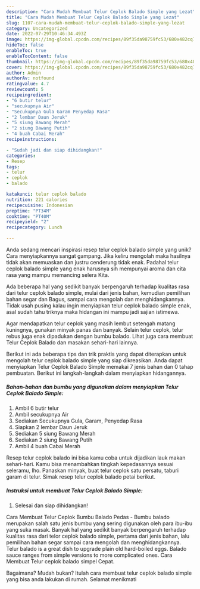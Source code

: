 ```yaml
---
description: "Cara Mudah Membuat Telur Ceplok Balado Simple yang Lezat"
title: "Cara Mudah Membuat Telur Ceplok Balado Simple yang Lezat"
slug: 1107-cara-mudah-membuat-telur-ceplok-balado-simple-yang-lezat
category: Uncategorized
date: 2022-07-29T10:46:34.493Z
image: https://img-global.cpcdn.com/recipes/89f35da98759fc53/680x482cq70/telur-ceplok-balado-simple-foto-resep-utama.jpg
hideToc: false
enableToc: true
enableTocContent: false
thumbnail: https://img-global.cpcdn.com/recipes/89f35da98759fc53/680x482cq70/telur-ceplok-balado-simple-foto-resep-utama.jpg
cover: https://img-global.cpcdn.com/recipes/89f35da98759fc53/680x482cq70/telur-ceplok-balado-simple-foto-resep-utama.jpg
author: Admin
authorAv: notfound
ratingvalue: 4.7
reviewcount: 5
recipeingredient:
- "6 butir telur"
- "secukupnya Air"
- "Secukupnya Gula Garam Penyedap Rasa"
- "2 lembar Daun Jeruk"
- "5 siung Bawang Merah"
- "2 siung Bawang Putih"
- "4 buah Cabai Merah"
recipeinstructions:

- "Sudah jadi dan siap dihidangkan!"
categories:
- Resep
tags:
- telur
- ceplok
- balado

katakunci: telur ceplok balado 
nutrition: 221 calories
recipecuisine: Indonesian
preptime: "PT34M"
cooktime: "PT40M"
recipeyield: "2"
recipecategory: Lunch

---
```





Anda sedang mencari inspirasi resep telur ceplok balado simple yang unik? Cara menyiapkannya sangat gampang. Jika keliru mengolah maka hasilnya tidak akan memuaskan dan justru cenderung tidak enak. Padahal telur ceplok balado simple yang enak harusnya sih mempunyai aroma dan cita rasa yang mampu memancing selera Kita.





Ada beberapa hal yang sedikit banyak berpengaruh terhadap kualitas rasa dari telur ceplok balado simple, mulai dari jenis bahan, kemudian pemilihan bahan segar dan Bagus, sampai cara mengolah dan menghidangkannya. Tidak usah pusing kalau ingin menyiapkan telur ceplok balado simple enak,      asal sudah tahu triknya maka hidangan ini mampu jadi sajian istimewa.














Agar mendapatkan telur ceplok yang masih lembut setengah matang kuningnya, gunakan minyak panas dan banyak. Selain telur ceplok, telur rebus juga enak dipadukan dengan bumbu balado. Lihat juga cara membuat Telur Ceplok Balado dan masakan sehari-hari lainnya.






Berikut ini ada beberapa tips dan trik praktis yang dapat diterapkan untuk mengolah telur ceplok balado simple yang siap dikreasikan. Anda dapat menyiapkan Telur Ceplok Balado Simple memakai 7 jenis bahan dan 0 tahap pembuatan. Berikut ini langkah-langkah dalam menyiapkan hidangannya.

<!--inarticleads1-->

##### Bahan-bahan dan bumbu yang digunakan dalam menyiapkan Telur Ceplok Balado Simple:

1. Ambil 6 butir telur
1. Ambil secukupnya Air
1. Sediakan Secukupnya Gula, Garam, Penyedap Rasa
1. Siapkan 2 lembar Daun Jeruk
1. Sediakan 5 siung Bawang Merah
1. Sediakan 2 siung Bawang Putih
1. Ambil 4 buah Cabai Merah


Resep telur ceplok balado ini bisa kamu coba untuk dijadikan lauk makan sehari-hari. Kamu bisa menambahkan tingkah kepedasannya sesuai seleramu, lho. Panaskan minyak, buat telur ceplok satu persatu, taburi garam di telur. Simak resep telur ceplok balado petai berikut. 

<!--inarticleads2-->

##### Instruksi untuk membuat Telur Ceplok Balado Simple:


1. Selesai dan siap dihidangkan!

Cara Membuat Telur Ceplok Bumbu Balado Pedas - Bumbu balado merupakan salah satu jenis bumbu yang sering digunakan oleh para ibu-ibu yang suka masak. Banyak hal yang sedikit banyak berpengaruh terhadap kualitas rasa dari telor ceplok balado simple, pertama dari jenis bahan, lalu pemilihan bahan segar sampai cara mengolah dan menghidangkannya. Telur balado is a great dish to upgrade plain old hard-boiled eggs. Balado sauce ranges from simple versions to more complicated ones. Cara Membuat Telur ceplok balado simpel Cepat. 

Bagaimana? Mudah bukan? Itulah cara membuat telur ceplok balado simple yang bisa anda lakukan di rumah. Selamat menikmati
